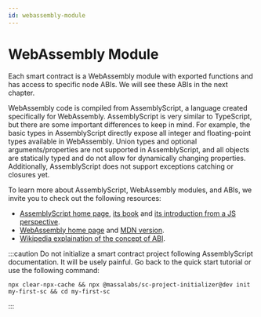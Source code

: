 ```yaml
---
id: webassembly-module
---
```


# WebAssembly Module

Each smart contract is a WebAssembly module with exported functions and has access to specific node ABIs. We will see these ABIs in the next chapter.

WebAssembly code is compiled from AssemblyScript, a language created specifically for WebAssembly. AssemblyScript is very similar to TypeScript, but there are some important differences to keep in mind. For example, the basic types in AssemblyScript directly expose all integer and floating-point types available in WebAssembly. Union types and optional arguments/properties are not supported in AssemblyScript, and all objects are statically typed and do not allow for dynamically changing properties. Additionally, AssemblyScript does not support exceptions catching or closures yet.

To learn more about AssemblyScript, WebAssembly modules, and ABIs, we invite you to check out the following resources:

- [AssemblyScript home page](https://assemblyscript.org/), [its book](https://www.assemblyscript.org/introduction.html) and [its introduction from a JS perspective](https://www.assemblyscript.org/introduction.html#from-a-javascript-perspective).
- [WebAssembly home page](https://webassembly.org/) and [MDN version](https://developer.mozilla.org/en-US/docs/WebAssembly).
- [Wikipedia explaination of the concept of ABI](https://en.wikipedia.org/wiki/Application_binary_interface).

:::caution
Do not initialize a smart contract project following AssemblyScript documentation. It will be usely painful. Go back to the quick start tutorial or use the following command:
```shell
npx clear-npx-cache && npx @massalabs/sc-project-initializer@dev init my-first-sc && cd my-first-sc
```
:::
